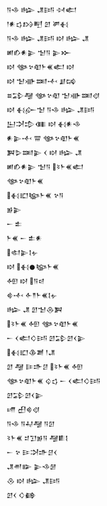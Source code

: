 <div class='block'>
<div class='line'>𒀀𒈾 𒈗 𒂗𒅀 𒀴𒅗</div>
<div class='line'>𒁹𒀭𒌓𒋳𒋃 𒇻 𒂄𒈬</div>
<div class='line'>𒀀𒈾 𒈗 𒂗𒅀 𒊭 𒈗 𒂗</div>
<div class='line'>𒅖𒁓𒀭𒉌 𒈠𒀀 𒉌𒁍</div>
<div class='line'>𒊭 𒀲𒆳𒊏𒈨𒌍𒅗 𒊭</div>
<div class='line'>𒊭 𒈠𒀝𒌅𒋾 𒋗𒄙</div>
<div class='line'>𒊺𒁉𒆷 𒀲𒆳𒊏 𒈠𒀝𒌅𒋼</div>
<div class='line'>𒊭 𒈬𒅎𒈠 𒀀𒈾 𒈗 𒂗𒅀</div>
<div class='line'>𒌨𒋫𒄠𒈪 𒊭 𒈬𒀭𒈾</div>
<div class='line'>𒀭𒉌𒋾 𒐌 𒀲𒆳𒊏𒈨𒌍</div>
<div class='line'>𒀉𒌇𒌅𒉌 𒌋 𒊭 𒈗 𒂗</div>
<div class='line'>𒅖𒁓𒀭𒉌 𒈠𒀀 𒂟𒈨𒌍𒅗</div>
<div class='line'>𒀲𒆳𒊏𒈨𒌍</div>
<div class='line'>𒈬𒊬𒆧𒈨𒌍 𒆳𒀀</div>
<div class='line'>𒂊𒉌</div>
<div class='line'>𒀸 𒉺</div>
<div class='line'>𒈨𒌍 𒀸 𒉺𒀭</div>
<div class='line'>𒊕𒉌𒋙𒉡</div>
<div class='line'>𒊭 𒈬𒊹𒆧𒈨𒌍</div>
<div class='line'>𒅇 𒊭 𒀀𒁀</div>
<div class='line'>𒄵𒋾 𒅆𒈫𒈨𒌍𒋙𒉡</div>
<div class='line'>𒈗 𒂗 𒇻𒈠𒁲𒀉</div>
<div class='line'>𒂟𒈨𒌍 𒅇 𒀲𒆳𒊏𒈨𒌍</div>
<div class='line'>𒀸 𒌋𒅗𒄭𒅀 𒇻𒁉𒇻𒌋𒉌</div>
<div class='line'>𒈬𒊬𒆠𒋢 𒁹𒂗</div>
<div class='line'>𒇻 𒆷 𒄿𒈥𒆪 𒂟𒈨𒌍 𒅇</div>
<div class='line'>𒀲𒆳𒊏𒈨𒌍 𒌒𒌓 𒀸 𒌋𒅗𒄭𒅀</div>
<div class='line'>𒇻𒁉𒇻𒌋𒉌</div>
<div class='line'>𒋬 𒌷𒄵𒋼</div>
<div class='line'>𒀀𒈾 𒀀𒄷𒆷 𒀀𒇉</div>
<div class='line'>𒂟𒈨𒌍 𒄑𒋛𒂊𒀀 𒆷𒀾𒋙</div>
<div class='line'>𒀸 𒆳 𒄿𒋫𒈥𒆪𒌋</div>
<div class='line'>𒂗𒉣𒅔 𒉌𒈾𒇡</div>
<div class='line'>𒊮 𒊭 𒈗 𒂗𒅀</div>
<div class='line'>𒇻𒌋 𒄭𒂵</div>
</div>